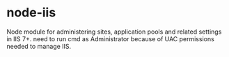 node-iis
========

Node module for administering sites, application pools and related settings in IIS 7+.   need to run cmd as Administrator because of UAC permissions needed to manage IIS.